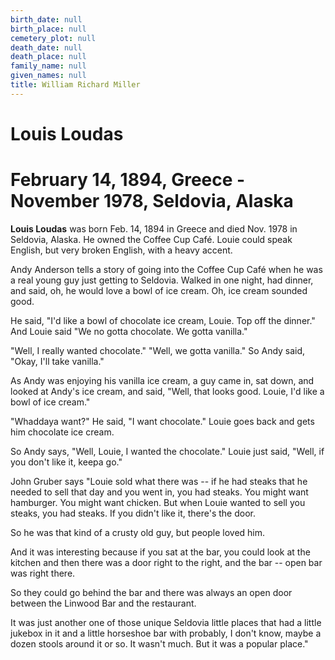 ```yaml
---
birth_date: null
birth_place: null
cemetery_plot: null
death_date: null
death_place: null
family_name: null
given_names: null
title: William Richard Miller
---
```


# Louis Loudas

# February 14, 1894, Greece - November 1978, Seldovia, Alaska

**Louis Loudas** was born Feb. 14, 1894 in Greece and died
Nov. 1978 in Seldovia, Alaska. He owned the Coffee Cup Café. Louie could
speak English, but very broken English, with a heavy accent.

Andy Anderson tells a story of going into the Coffee Cup Café when he
was a real young guy just getting to Seldovia. Walked in one night, had
dinner, and said, oh, he would love a bowl of ice cream. Oh, ice cream
sounded good.

He said, "I'd like a bowl of chocolate ice cream, Louie. Top off the
dinner.\" And Louie said "We no gotta chocolate. We gotta vanilla."

"Well, I really wanted chocolate." "Well, we gotta vanilla." So Andy
said, "Okay, I'll take vanilla."

As Andy was enjoying his vanilla ice cream, a guy came in, sat down, and
looked at Andy's ice cream, and said, "Well, that looks good. Louie, I'd
like a bowl of ice cream."

"Whaddaya want?" He said, "I want chocolate." Louie goes back and gets
him chocolate ice cream.

So Andy says, "Well, Louie, I wanted the chocolate." Louie just said,
"Well, if you don't like it, keepa go."

John Gruber says "Louie sold what there was \-- if he had steaks that he
needed to sell that day and you went in, you had steaks. You might want
hamburger. You might want chicken. But when Louie wanted to sell you
steaks, you had steaks. If you didn't like it, there's the door.

So he was that kind of a crusty old guy, but people loved him.

And it was interesting because if you sat at the bar, you could look at
the kitchen and then there was a door right to the right, and the bar
\-- open bar was right there.

So they could go behind the bar and there was always an open door
between the Linwood Bar and the restaurant.

It was just another one of those unique Seldovia little places that had
a little jukebox in it and a little horseshoe bar with probably, I don't
know, maybe a dozen stools around it or so. It wasn't much. But it was a
popular place."

